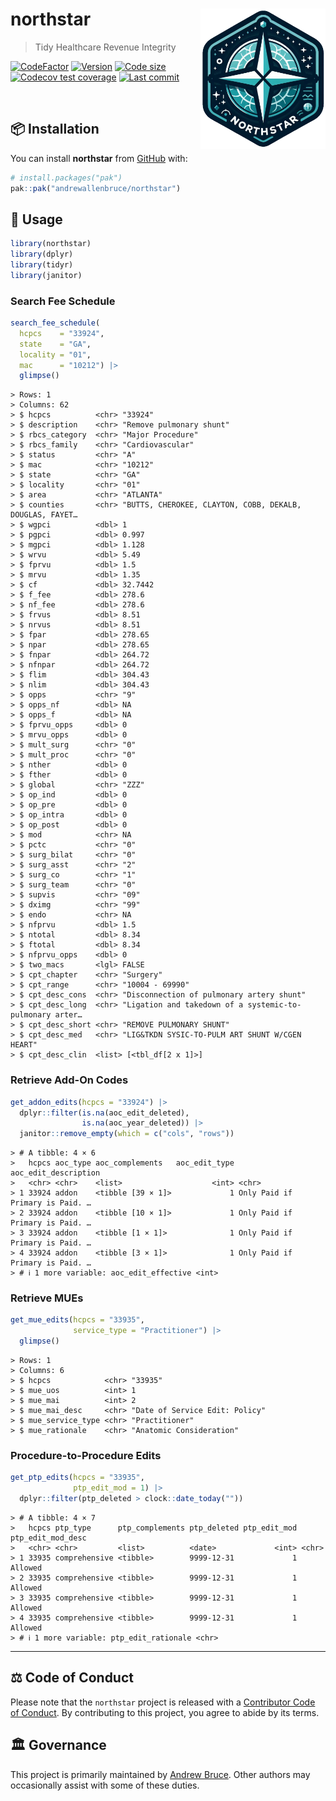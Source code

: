 
<!-- README.md is generated from README.Rmd. Please edit that file -->

# northstar <img src="man/figures/logo.png" align="right" height="225" />

> Tidy Healthcare Revenue Integrity

<!-- badges: start -->

[![CodeFactor](https://www.codefactor.io/repository/github/andrewallenbruce/northstar/badge)](https://www.codefactor.io/repository/github/andrewallenbruce/northstar)
[![Version](https://img.shields.io/badge/version-0.0.5-red.svg)](https://github.com/andrewallenbruce/northstar)
[![Code
size](https://img.shields.io/github/languages/code-size/andrewallenbruce/northstar.svg)](https://github.com/andrewallenbruce/northstar)
[![Codecov test
coverage](https://codecov.io/gh/andrewallenbruce/northstar/branch/master/graph/badge.svg)](https://app.codecov.io/gh/andrewallenbruce/northstar?branch=master)
[![Last
commit](https://img.shields.io/github/last-commit/andrewallenbruce/northstar.svg)](https://github.com/andrewallenbruce/northstar/commits/master)
<!-- badges: end -->

<br>

## :package: Installation

You can install **northstar** from [GitHub](https://github.com/) with:

``` r
# install.packages("pak")
pak::pak("andrewallenbruce/northstar")
```

## :beginner: Usage

``` r
library(northstar)
library(dplyr)
library(tidyr)
library(janitor)
```

### Search Fee Schedule

``` r
search_fee_schedule(
  hcpcs    = "33924",
  state    = "GA",
  locality = "01",
  mac      = "10212") |> 
  glimpse()
```

    > Rows: 1
    > Columns: 62
    > $ hcpcs          <chr> "33924"
    > $ description    <chr> "Remove pulmonary shunt"
    > $ rbcs_category  <chr> "Major Procedure"
    > $ rbcs_family    <chr> "Cardiovascular"
    > $ status         <chr> "A"
    > $ mac            <chr> "10212"
    > $ state          <chr> "GA"
    > $ locality       <chr> "01"
    > $ area           <chr> "ATLANTA"
    > $ counties       <chr> "BUTTS, CHEROKEE, CLAYTON, COBB, DEKALB, DOUGLAS, FAYET…
    > $ wgpci          <dbl> 1
    > $ pgpci          <dbl> 0.997
    > $ mgpci          <dbl> 1.128
    > $ wrvu           <dbl> 5.49
    > $ fprvu          <dbl> 1.5
    > $ mrvu           <dbl> 1.35
    > $ cf             <dbl> 32.7442
    > $ f_fee          <dbl> 278.6
    > $ nf_fee         <dbl> 278.6
    > $ frvus          <dbl> 8.51
    > $ nrvus          <dbl> 8.51
    > $ fpar           <dbl> 278.65
    > $ npar           <dbl> 278.65
    > $ fnpar          <dbl> 264.72
    > $ nfnpar         <dbl> 264.72
    > $ flim           <dbl> 304.43
    > $ nlim           <dbl> 304.43
    > $ opps           <chr> "9"
    > $ opps_nf        <dbl> NA
    > $ opps_f         <dbl> NA
    > $ fprvu_opps     <dbl> 0
    > $ mrvu_opps      <dbl> 0
    > $ mult_surg      <chr> "0"
    > $ mult_proc      <chr> "0"
    > $ nther          <dbl> 0
    > $ fther          <dbl> 0
    > $ global         <chr> "ZZZ"
    > $ op_ind         <dbl> 0
    > $ op_pre         <dbl> 0
    > $ op_intra       <dbl> 0
    > $ op_post        <dbl> 0
    > $ mod            <chr> NA
    > $ pctc           <chr> "0"
    > $ surg_bilat     <chr> "0"
    > $ surg_asst      <chr> "2"
    > $ surg_co        <chr> "1"
    > $ surg_team      <chr> "0"
    > $ supvis         <chr> "09"
    > $ dximg          <chr> "99"
    > $ endo           <chr> NA
    > $ nfprvu         <dbl> 1.5
    > $ ntotal         <dbl> 8.34
    > $ ftotal         <dbl> 8.34
    > $ nfprvu_opps    <dbl> 0
    > $ two_macs       <lgl> FALSE
    > $ cpt_chapter    <chr> "Surgery"
    > $ cpt_range      <chr> "10004 - 69990"
    > $ cpt_desc_cons  <chr> "Disconnection of pulmonary artery shunt"
    > $ cpt_desc_long  <chr> "Ligation and takedown of a systemic-to-pulmonary arter…
    > $ cpt_desc_short <chr> "REMOVE PULMONARY SHUNT"
    > $ cpt_desc_med   <chr> "LIG&TKDN SYSIC-TO-PULM ART SHUNT W/CGEN HEART"
    > $ cpt_desc_clin  <list> [<tbl_df[2 x 1]>]

### Retrieve Add-On Codes

``` r
get_addon_edits(hcpcs = "33924") |> 
  dplyr::filter(is.na(aoc_edit_deleted), 
                is.na(aoc_year_deleted)) |> 
  janitor::remove_empty(which = c("cols", "rows"))
```

    > # A tibble: 4 × 6
    >   hcpcs aoc_type aoc_complements   aoc_edit_type aoc_edit_description           
    >   <chr> <chr>    <list>                    <int> <chr>                          
    > 1 33924 addon    <tibble [39 × 1]>             1 Only Paid if Primary is Paid. …
    > 2 33924 addon    <tibble [10 × 1]>             1 Only Paid if Primary is Paid. …
    > 3 33924 addon    <tibble [1 × 1]>              1 Only Paid if Primary is Paid. …
    > 4 33924 addon    <tibble [3 × 1]>              1 Only Paid if Primary is Paid. …
    > # ℹ 1 more variable: aoc_edit_effective <int>

### Retrieve MUEs

``` r
get_mue_edits(hcpcs = "33935", 
              service_type = "Practitioner") |> 
  glimpse()
```

    > Rows: 1
    > Columns: 6
    > $ hcpcs            <chr> "33935"
    > $ mue_uos          <int> 1
    > $ mue_mai          <int> 2
    > $ mue_mai_desc     <chr> "Date of Service Edit: Policy"
    > $ mue_service_type <chr> "Practitioner"
    > $ mue_rationale    <chr> "Anatomic Consideration"

### Procedure-to-Procedure Edits

``` r
get_ptp_edits(hcpcs = "33935", 
              ptp_edit_mod = 1) |> 
  dplyr::filter(ptp_deleted > clock::date_today(""))
```

    > # A tibble: 4 × 7
    >   hcpcs ptp_type      ptp_complements ptp_deleted ptp_edit_mod ptp_edit_mod_desc
    >   <chr> <chr>         <list>          <date>             <int> <chr>            
    > 1 33935 comprehensive <tibble>        9999-12-31             1 Allowed          
    > 2 33935 comprehensive <tibble>        9999-12-31             1 Allowed          
    > 3 33935 comprehensive <tibble>        9999-12-31             1 Allowed          
    > 4 33935 comprehensive <tibble>        9999-12-31             1 Allowed          
    > # ℹ 1 more variable: ptp_edit_rationale <chr>

------------------------------------------------------------------------

## :balance_scale: Code of Conduct

Please note that the `northstar` project is released with a [Contributor
Code of
Conduct](https://andrewallenbruce.github.io/northstar/CODE_OF_CONDUCT.html).
By contributing to this project, you agree to abide by its terms.

## :classical_building: Governance

This project is primarily maintained by [Andrew
Bruce](https://github.com/andrewallenbruce). Other authors may
occasionally assist with some of these duties.
